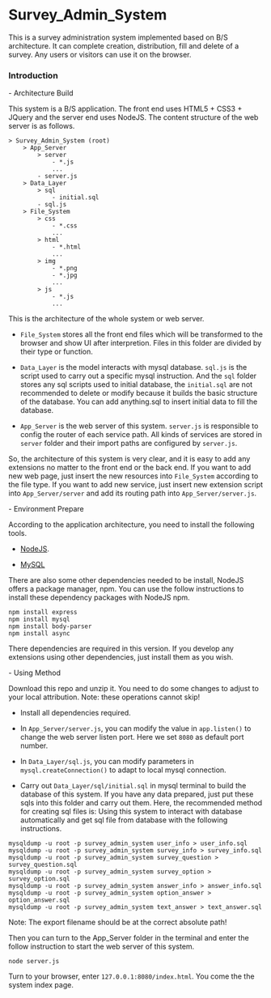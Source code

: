 # Survey_Admin_System

This is a survey administration system implemented based on B/S architecture. It can complete creation, distribution, fill and delete of a survey. Any users or visitors can use it on the browser.

### Introduction

\- Architecture Build

This system is a B/S application. The front end uses HTML5 + CSS3 + JQuery and the server end uses NodeJS. The content structure of the web server is as follows.

```
> Survey_Admin_System (root)
    > App_Server
        > server
            - *.js
            ...
        - server.js
    > Data_Layer
        > sql
            - initial.sql
        - sql.js
    > File_System
        > css
            - *.css
            ...
        > html
            - *.html
            ...
        > img
            - *.png
            - *.jpg
            ...
        > js
            - *.js
            ...
```

This is the architecture of the whole system or web server. 

* ```File_System``` stores all the front end files which will be transformed to the browser and show UI after interpretion. Files in this folder are divided by their type or function.

* ```Data_Layer``` is the model interacts with mysql database. ```sql.js``` is the script used to carry out a specific mysql instruction. And the ```sql``` folder stores any sql scripts used to initial database, the ```initial.sql``` are not recommended to delete or modify because it builds the basic structure of the database. You can add anything.sql to insert initial data to fill the database.

* ```App_Server``` is the web server of this system. ```server.js``` is responsible to config the router of each service path. All kinds of services are stored in ```server``` folder and their import paths are configured by ```server.js```.

So, the architecture of this system is very clear, and it is easy to add any extensions no matter to the front end or the back end. If you want to add new web page, just insert the new resources into ```File_System``` according to the file type. If you want to add new service, just insert new extension script into ```App_Server/server``` and add its routing path into ```App_Server/server.js```.

\- Environment Prepare

According to the application architecture, you need to install the following tools.

* [NodeJS](https://nodejs.org/zh-cn/download/).

* [MySQL](https://dev.mysql.com/downloads/mysql/)

There are also some other dependencies needed to be install, NodeJS offers a package manager, npm. You can use the follow instructions to install these dependency packages with NodeJS npm.

```
npm install express
npm install mysql
npm install body-parser
npm install async
```

There dependencies are required in this version. If you develop any extensions using other dependencies, just install them as you wish.

\- Using Method

Download this repo and unzip it. You need to do some changes to adjust to your local attribution. Note: these operations cannot skip!

* Install all dependencies required.

* In ```App_Server/server.js```, you can modify the value in ```app.listen()``` to change the web server listen port. Here we set ```8080``` as default port number.

* In ```Data_Layer/sql.js```, you can modify parameters in ```mysql.createConnection()``` to adapt to local mysql connection.

* Carry out ```Data_Layer/sql/initial.sql``` in mysql terminal to build the database of this system. If you have any data prepared, just put these sqls into this folder and carry out them. Here, the recommended method for creating sql files is: Using this system to interact with database automatically and get sql file from database with the following instructions.


```
mysqldump -u root -p survey_admin_system user_info > user_info.sql
mysqldump -u root -p survey_admin_system survey_info > survey_info.sql
mysqldump -u root -p survey_admin_system survey_question > survey_question.sql
mysqldump -u root -p survey_admin_system survey_option > survey_option.sql
mysqldump -u root -p survey_admin_system answer_info > answer_info.sql
mysqldump -u root -p survey_admin_system option_answer > option_answer.sql
mysqldump -u root -p survey_admin_system text_answer > text_answer.sql
```

Note: The export filename should be at the correct absolute path!

Then you can turn to the App_Server folder in the terminal and enter the follow instruction to start the web server of this system.

```
node server.js
```

Turn to your browser, enter ```127.0.0.1:8080/index.html```. You come the the system index page.
